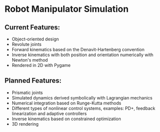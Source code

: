 # Robot Manipulator Simulation

## Current Features:
* Object-oriented design
* Revolute joints
* Forward kinematics based on the Denavit-Hartenberg convention
* Inverse kinematics with both position and orientation numerically with Newton's method
* Rendered in 2D with Pygame

## Planned Features:
* Prismatic joints
* Simulated dynamics derived symbolically with Lagrangian mechanics
* Numerical integration based on Runge-Kutta methods
* Different types of nonlinear control systems, examples: PD+, feedback linearization and adaptive controllers
* Inverse kinematics based on constrained optimization
* 3D rendering
